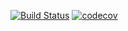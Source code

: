 [![Build Status](https://travis-ci.com/JonathanMeans/imtoodumbtofigureout531onmyown.svg?branch=main)](https://travis-ci.com/JonathanMeans/imtoodumbtofigureout531onmyown)
[![codecov](https://codecov.io/gh/JonathanMeans/imtoodumbtofigureout531onmyown/branch/main/graph/badge.svg?token=Ol5JenCHK2)](https://codecov.io/gh/JonathanMeans/imtoodumbtofigureout531onmyown)